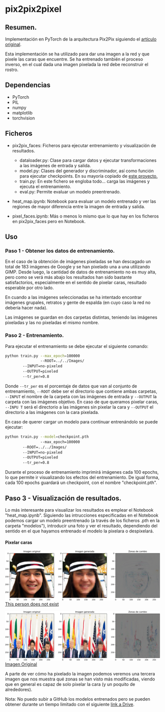 # pix2pix2pixel
## Resumen.
Implementación en PyTorch de la arquitectura Pix2Pix siguiendo el [artículo original](https://arxiv.org/pdf/1611.07004.pdf).

Esta implementación se ha utilizado para dar una imagen a la red y que pixele las caras que encuentre. Se ha entrenado también el proceso inverso, en el cual dada una imagen pixelada la red debe reconstruir el rostro.

## Dependencias
- PyTorch
- PIL
- numpy
- matplotlib
- torchvision

## Ficheros
- pix2pix_faces: Ficheros para ejecutar entrenamiento y visualización de resultados.
	- dataloader.py: Clase para cargar datos y ejecutar transformaciones a las imágenes de entrada y salida.
	- model.py: Clases del generador y discriminador, así como función para ejecutar checkpoints. En su mayoría copiado de [este proyecto.](https://github.com/Eiji-Kb/simple-pix2pix-pytorch/blob/master/models.py)
	- train.py: En este fichero se engloba todo... carga las imágenes y ejecuta el entrenamiento.
	- eval.py: Permite evaluar un modelo preentrenado.

- heat_map.ipynb: Notebook para evaluar un modelo entrenado y ver las regiones de mayor diferencia entre la imagen de entrada y salida.
- pixel_faces.ipynb: Más o menos lo mismo que lo que hay en los ficheros en pix2pix_faces pero en Notebook.

## Uso
### Paso 1 - Obtener los datos de entrenamiento.

En el caso de la obtención de imágenes pixeladas se han descagado un total de 183 imágenes de Google y se han pixelado una a una utilizando GIMP. Desde luego, la cantidad de datos de entrenamiento no es muy alta, pero como se verá más abajo los resultados han sido bastante satisfactorios, especialmente en el sentido de pixelar caras, resultado esperable por otro lado.

En cuando a las imágenes seleccionadas se ha intentado encontrar imágenes grupales, retratos y gente de espalda (en cuyo caso la red no debería hacer nada).

Las imágenes se guardan en dos carpetas distintas, teniendo las imágenes pixeladas y las no pixeladas el mismo nombre.

### Paso 2 - Entrenamiento.

Para ejecutar el entrenamiento se debe ejecutar el siguiente comando:

```bash
python train.py --max_epoch=100000 
                --ROOT=../../Images/ 
		--INPUT=no-pixeled 
		--OUTPUT=pixeled 
		--tr_per=0.8
```

Donde ```--tr_per``` es el porcentaje de datos que van al conjunto de entrenamiento, ```--ROOT``` debe ser el directorio que contiene ambas carpetas, ```--INPUT``` el nombre de la carpeta con las imágenes de entrada y ```--OUTPUT``` la carpeta con las imágenes objetivo. En caso de que queramos pixelar caras, ```--INPU
T``` será el directorio a las imágenes sin pixelar la cara y ```--OUTPUT``` el directorio a las imágenes con la cara pixelada.


En caso de querer cargar un modelo para continuar entrenándolo se puede ejecutar:

```bash
python train.py --model=checkpoint.pth 
                --max_epoch=100000 
		--ROOT=../../Images/ 
		--INPUT=no-pixeled 
		--OUTPUT=pixeled 
		--tr_per=0.8
```

Durante el proceso de entrenamiento imprimirá imágenes cada 100 epochs, lo que permite ir visualizando los efectos del entrenamiento. De igual forma, cada 100 epochs guardará un checkpoint, con el nombre "checkpoint.pth".


## Paso 3 - Visualización de resultados.
Lo más interesante para visualizar los resultados es emplear el Notebook "heat_map.ipynb". Siguiendo las intrucciones especificadas en el Notebook  podemos cargar un modelo preentrenado (a través de los ficheros .pth en la carpeta "modelos"), introducir una foto y ver el resultado, dependiendo del sentido en el que hayamos entrenado el modelo la pixelara o despixelará.

#### Pixelar caras
![Not exit](images/not-exist.png)
[This person does not exist](https://thispersondoesnotexist.com/)

![G20](images/g20.png)
[Imagen Original](https://www.flickr.com/photos/whitehouse/48144069691)

A parte de ver cómo ha pixelado la imagen podemos veremos una tercera imagen que nos muestra qué zonas se han visto más modificadas, viendo que en general es capaz de solo pixelar la cara (y un poquito de alrededores).

Nota: No puedo subir a GitHub los modelos entrenados pero se pueden obtener durante un tiempo limitado con el siguiente [link a Drive](https://drive.google.com/open?id=1OF-XhbLZ_YrMYwZJtpjUxiFJ_VBguhOx).
